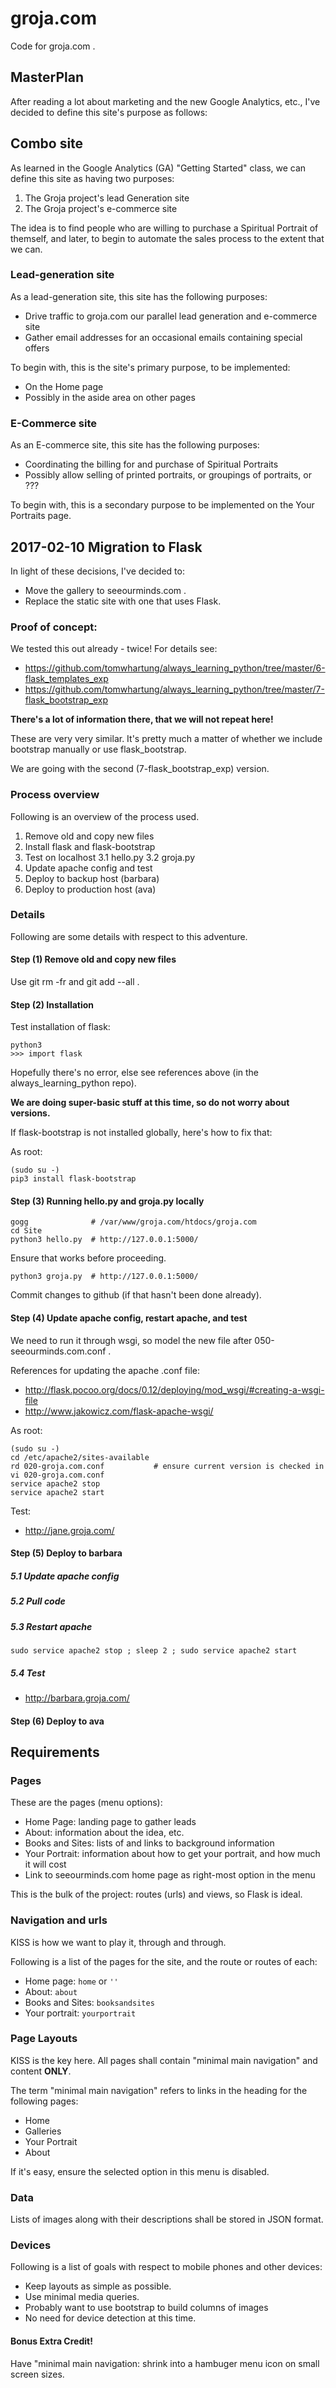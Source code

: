 # groja.com

Code for groja.com .

## MasterPlan

After reading a lot about marketing and the new Google Analytics, etc., I've decided to define this site's purpose as follows:

## Combo site

As learned in the Google Analytics (GA) "Getting Started" class, we can define this site as having two purposes:

1. The Groja project's lead Generation site
2. The Groja project's e-commerce site

The idea is to find people who are willing to purchase a Spiritual Portrait of themself, and later,
to begin to automate the sales process to the extent that we can.

### Lead-generation site

As a lead-generation site, this site has the following purposes:

* Drive traffic to groja.com our parallel lead generation and e-commerce site
* Gather email addresses for an occasional emails containing special offers

To begin with, this is the site's primary purpose, to be implemented:

* On the Home page
* Possibly in the aside area on other pages

### E-Commerce site

As an E-commerce site, this site has the following purposes:

* Coordinating the billing for and purchase of Spiritual Portraits
* Possibly allow selling of printed portraits, or groupings of portraits, or ???

To begin with, this is a secondary purpose to be implemented on the Your Portraits page.

## 2017-02-10 Migration to Flask

In light of these decisions, I've decided to:

* Move the gallery to seeourminds.com .
* Replace the static site with one that uses Flask.

### Proof of concept:

We tested this out already - twice! For details see:

- https://github.com/tomwhartung/always_learning_python/tree/master/6-flask_templates_exp
- https://github.com/tomwhartung/always_learning_python/tree/master/7-flask_bootstrap_exp

**There's a lot of information there, that we will not repeat here!**

These are very very similar.  It's pretty much a matter of whether we include bootstrap manually or use flask_bootstrap.

We are going with the second (7-flask_bootstrap_exp) version.

### Process overview

Following is an overview of the process used.

1. Remove old and copy new files
2. Install flask and flask-bootstrap
3. Test on localhost
3.1 hello.py
3.2 groja.py
4. Update apache config and test
5. Deploy to backup host (barbara)
6. Deploy to production host (ava)

### Details

Following are some details with respect to this adventure.

#### Step (1) Remove old and copy new files

Use git rm -fr and git add --all .

#### Step (2) Installation

Test installation of flask:

```
python3
>>> import flask
```

Hopefully there's no error, else see references above (in the always_learning_python repo).

**We are doing super-basic stuff at this time, so do not worry about versions.**

If flask-bootstrap is not installed globally, here's how to fix that:

As root:

```
(sudo su -)
pip3 install flask-bootstrap
```

#### Step (3) Running hello.py and groja.py locally

```
gogg              # /var/www/groja.com/htdocs/groja.com
cd Site
python3 hello.py  # http://127.0.0.1:5000/
```

Ensure that works before proceeding.

```
python3 groja.py  # http://127.0.0.1:5000/
```

Commit changes to github (if that hasn't been done already).

#### Step (4) Update apache config, restart apache, and test

We need to run it through wsgi, so model the new file after 050-seeourminds.com.conf .

References for updating the apache .conf file:

- http://flask.pocoo.org/docs/0.12/deploying/mod_wsgi/#creating-a-wsgi-file
- http://www.jakowicz.com/flask-apache-wsgi/

As root:

```
(sudo su -)
cd /etc/apache2/sites-available
rd 020-groja.com.conf           # ensure current version is checked in
vi 020-groja.com.conf
service apache2 stop
service apache2 start
```

Test:

- http://jane.groja.com/

#### Step (5) Deploy to barbara

##### 5.1 Update apache config

##### 5.2 Pull code

##### 5.3 Restart apache

```
sudo service apache2 stop ; sleep 2 ; sudo service apache2 start
```

##### 5.4 Test

- http://barbara.groja.com/

#### Step (6) Deploy to ava



## Requirements

### Pages

These are the pages (menu options):

* Home Page: landing page to gather leads
* About: information about the idea, etc.
* Books and Sites: lists of and links to background information
* Your Portrait: information about how to get your portrait, and how much it will cost
* Link to seeourminds.com home page as right-most option in the menu

This is the bulk of the project: routes (urls) and views, so Flask is ideal.

### Navigation and urls

KISS is how we want to play it, through and through.

Following is a list of the pages for the site, and the route or routes of each:

* Home page: `home` or `''`
* About: `about`
* Books and Sites: `booksandsites`
* Your portrait: `yourportrait`

### Page Layouts

KISS is the key here.  All pages shall contain "minimal main navigation" and content **ONLY**.

The term "minimal main navigation" refers to links in the heading for the following pages:

* Home
* Galleries
* Your Portrait
* About

If it's easy, ensure the selected option in this menu is disabled.

### Data

Lists of images along with their descriptions shall be stored in JSON format.

### Devices

Following is a list of goals with respect to mobile phones and other devices:

* Keep layouts as simple as possible.
* Use minimal media queries.
* Probably want to use bootstrap to build columns of images
* No need for device detection at this time.

#### Bonus Extra Credit!

Have "minimal main navigation: shrink into a hambuger menu icon on small screen sizes.

